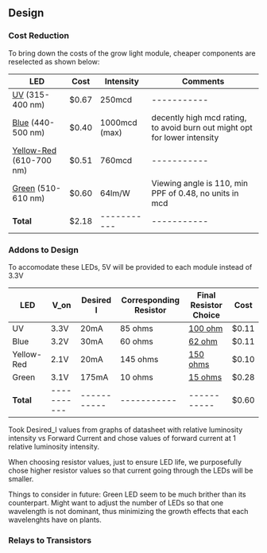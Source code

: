 ## Design

### Cost Reduction
To bring down the costs of the grow light module, cheaper components are reselected as shown below: 

| LED      | Cost | Intensity | Comments |
| ----------- | ----------- |  ----------- |  ----------- |
| [UV](https://www.mouser.com/ProductDetail/Kingbright/AA3528VRVFS-A?qs=rY7msk5yxfb63mh907EyRA%3D%3D) (315-400 nm)     | $0.67      |  250mcd |  ----------- |
| [Blue](https://www.digikey.com/en/products/detail/w%C3%BCrth-elektronik/150141BS73130/13584853) (440-500 nm) | $0.40 |  1000mcd (max) |  decently high mcd rating, to avoid burn out might opt for lower intensity |
| [Yellow-Red](https://www.digikey.com/en/products/detail/vishay-semiconductor-opto-division/VLMO233U1AA-GS08/3025492) (610-700 nm)  | $0.51        |  760mcd |  ----------- |
| [Green](https://www.digikey.com/en/products/detail/creeled-inc/XQAGRN-02-0000-000000Z01/5761845) (510-610 nm) | $0.60        |  64lm/W |  Viewing angle is 110, min PPF of 0.48, no units in mcd |
| **Total**  | $2.18        |  ----------- |  ----------- |


### Addons to Design
To accomodate these LEDs, 5V will be provided to each module instead of 3.3V

| LED      | V_on | Desired I | Corresponding Resistor |Final Resistor Choice |Cost |
| ----------- | ----------- |  ----------- |  ----------- |----------- | ----------- |
| UV | 3.3V |  20mA |  85 ohms | [100 ohm](https://www.digikey.com/en/products/detail/stackpole-electronics-inc/RMCF1210JT100R/1757185) | $0.11 |
| Blue | 3.2V |  30mA |  60 ohms | [62 ohm](https://www.digikey.com/en/products/detail/stackpole-electronics-inc/RMCF1210JT62R0/1757232) |$0.11|
| Yellow-Red | 2.1V |  20mA |  145 ohms | [150 ohms](https://www.digikey.com/en/products/detail/stackpole-electronics-inc/RMCF0805FT150R/1760641) |$0.10 |
| Green | 3.1V |  175mA |  10 ohms| [15 ohms](https://www.digikey.com/en/products/detail/stackpole-electronics-inc/RMCF2512JT15R0/1716289) | $0.28 |
| **Total** | ----------- |  ----------- |  ----------- |----------- | $0.60 |
Took Desired_I values from graphs of datasheet with relative luminosity intensity vs Forward Current and chose values of forward current at 1 relative luminosity intensity.

When choosing resistor values, just to ensure LED life, we purposefully chose higher resistor values so that current going through the LEDs will be smaller.

Things to consider in future: Green LED seem to be much brither than its counterpart. Might want to adjust the number of LEDs so that one wavelength is not dominant, thus minimizing the growth effects that each wavelenghts have on plants.

### Relays to Transistors

